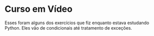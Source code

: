 # Curso em Vídeo

Esses foram alguns dos exercícios que fiz enquanto estava estudando Python. Eles vão de condicionais até tratamento de exceções.
